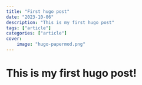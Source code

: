 ```yaml
---
title: "First hugo post"
date: "2023-10-06"
description: "This is my first hugo post"
tags: ["article"]
categories: ["article"]
cover:
    image: "hugo-papermod.png"
---
```

# This is my first hugo post!